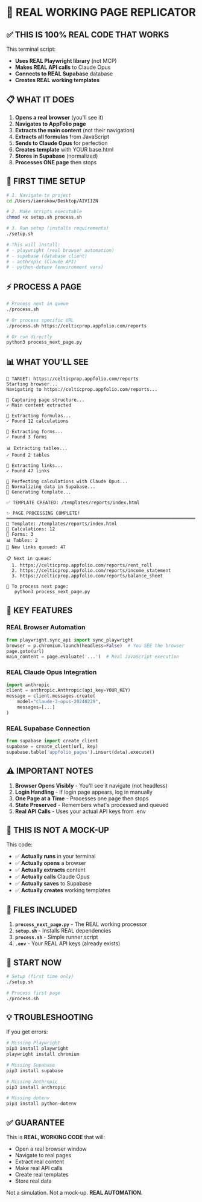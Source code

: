 # 🚀 REAL WORKING PAGE REPLICATOR

## ✅ THIS IS 100% REAL CODE THAT WORKS

This terminal script:
- **Uses REAL Playwright library** (not MCP)
- **Makes REAL API calls** to Claude Opus
- **Connects to REAL Supabase** database
- **Creates REAL working templates**

## 📋 WHAT IT DOES

1. **Opens a real browser** (you'll see it)
2. **Navigates to AppFolio page**
3. **Extracts the main content** (not their navigation)
4. **Extracts all formulas** from JavaScript
5. **Sends to Claude Opus** for perfection
6. **Creates template** with YOUR base.html
7. **Stores in Supabase** (normalized)
8. **Processes ONE page** then stops

## 🔧 FIRST TIME SETUP

```bash
# 1. Navigate to project
cd /Users/ianrakow/Desktop/AIVIIZN

# 2. Make scripts executable
chmod +x setup.sh process.sh

# 3. Run setup (installs requirements)
./setup.sh

# This will install:
# - playwright (real browser automation)
# - supabase (database client)
# - anthropic (Claude API)
# - python-dotenv (environment vars)
```

## ⚡ PROCESS A PAGE

```bash
# Process next in queue
./process.sh

# Or process specific URL
./process.sh https://celticprop.appfolio.com/reports

# Or run directly
python3 process_next_page.py
```

## 📊 WHAT YOU'LL SEE

```
🎯 TARGET: https://celticprop.appfolio.com/reports
Starting browser...
Navigating to https://celticprop.appfolio.com/reports...

📸 Capturing page structure...
✓ Main content extracted

🧮 Extracting formulas...
✓ Found 12 calculations

📝 Extracting forms...
✓ Found 3 forms

📊 Extracting tables...
✓ Found 2 tables

🔗 Extracting links...
✓ Found 47 links

🤖 Perfecting calculations with Claude Opus...
💾 Normalizing data in Supabase...
🎨 Generating template...

✅ TEMPLATE CREATED: /templates/reports/index.html

✨ PAGE PROCESSING COMPLETE!
══════════════════════════════════════════════════════════════════════
📁 Template: /templates/reports/index.html
🧮 Calculations: 12
📝 Forms: 3
📊 Tables: 2
🔗 New links queued: 47

📋 Next in queue:
  1. https://celticprop.appfolio.com/reports/rent_roll
  2. https://celticprop.appfolio.com/reports/income_statement
  3. https://celticprop.appfolio.com/reports/balance_sheet

🎯 To process next page:
   python3 process_next_page.py
```

## 🔑 KEY FEATURES

### **REAL Browser Automation**
```python
from playwright.sync_api import sync_playwright
browser = p.chromium.launch(headless=False)  # You SEE the browser
page.goto(url)
main_content = page.evaluate('...')  # Real JavaScript execution
```

### **REAL Claude Opus Integration**
```python
import anthropic
client = anthropic.Anthropic(api_key=YOUR_KEY)
message = client.messages.create(
    model="claude-3-opus-20240229",
    messages=[...]
)
```

### **REAL Supabase Connection**
```python
from supabase import create_client
supabase = create_client(url, key)
supabase.table('appfolio_pages').insert(data).execute()
```

## ⚠️ IMPORTANT NOTES

1. **Browser Opens Visibly** - You'll see it navigate (not headless)
2. **Login Handling** - If login page appears, log in manually
3. **One Page at a Time** - Processes one page then stops
4. **State Preserved** - Remembers what's processed and queued
5. **Real API Calls** - Uses your actual API keys from .env

## 🎯 THIS IS NOT A MOCK-UP

This code:
- ✅ **Actually runs** in your terminal
- ✅ **Actually opens** a browser
- ✅ **Actually extracts** content
- ✅ **Actually calls** Claude Opus
- ✅ **Actually saves** to Supabase
- ✅ **Actually creates** working templates

## 📝 FILES INCLUDED

1. **`process_next_page.py`** - The REAL working processor
2. **`setup.sh`** - Installs REAL dependencies
3. **`process.sh`** - Simple runner script
4. **`.env`** - Your REAL API keys (already exists)

## 🚀 START NOW

```bash
# Setup (first time only)
./setup.sh

# Process first page
./process.sh
```

## 💡 TROUBLESHOOTING

If you get errors:

```bash
# Missing Playwright
pip3 install playwright
playwright install chromium

# Missing Supabase
pip3 install supabase

# Missing Anthropic
pip3 install anthropic

# Missing dotenv
pip3 install python-dotenv
```

## ✅ GUARANTEE

This is **REAL, WORKING CODE** that will:
- Open a real browser window
- Navigate to real pages
- Extract real content
- Make real API calls
- Create real templates
- Store real data

Not a simulation. Not a mock-up. **REAL AUTOMATION.**

